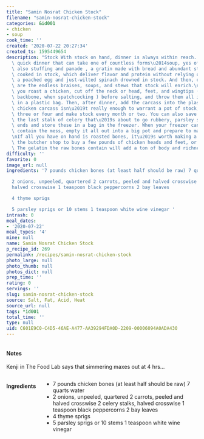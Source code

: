 ```yaml
---
title: "Samin Nosrat Chicken Stock"
filename: "samin-nosrat-chicken-stock"
categories: &id001
- chicken
- soup
cook_time: ''
created: '2020-07-22 20:27:34'
created_ts: 1595449654
description: "Stock With stock on hand, dinner is always within reach. A tasty, simple,\
  \ quick dinner that can take one of countless forms\u2014soup, yes of course, but\
  \ also stuffing and panade , a gratin made with bread and abundant stock. Or grains\
  \ cooked in stock, which deliver flavor and protein without relying on meat. Or\
  \ a poached egg and just-wilted spinach drowned in stock. And then, of course, there\
  \ are the endless braises, soups, and stews that stock will enrich.\n\nEvery time\
  \ you roast a chicken, cut off the neck or head, feet, and wingtips (and even the\
  \ backbone, when spatchcocking ) before salting, and throw them all into the freezer\
  \ in a plastic bag. Then, after dinner, add the carcass into the plastic bag. One\
  \ chicken carcass isn\u2019t really enough to warrant a pot of stock, so save up\
  \ three or four and make stock every month or two. You can also save onion ends,\
  \ the last stalk of celery that\u2019s about to go rubbery, parsley stems, and carrot\
  \ ends and store these in a bag in the freezer. When your freezer can no longer\
  \ contain the mess, empty it all out into a big pot and prepare to make stock.\n\
  \nIf all you have on hand is roasted bones, it\u2019s worth making a trek out to\
  \ the butcher shop to buy a few pounds of chicken heads and feet, or some wingtips.\
  \ The gelatin the raw bones contain will add a ton of body and richness to the stock."
difficulty: ''
favorite: 0
image_url: null
ingredients: '7 pounds chicken bones (at least half should be raw) 7 quarts water

  2 onions, unpeeled, quartered 2 carrots, peeled and halved crosswise 2 celery stalks,
  halved crosswise 1 teaspoon black peppercorns 2 bay leaves

  4 thyme sprigs

  5 parsley sprigs or 10 stems 1 teaspoon white wine vinegar '
intrash: 0
meal_dates:
- '2020-07-22'
meal_types: '4'
mine: null
name: Samin Nosrat Chicken Stock
p_recipe_id: 269
permalink: /recipes/samin-nosrat-chicken-stock
photo_large: null
photo_thumb: null
photos_dict: null
prep_time: ''
rating: 0
servings: ''
slug: samin-nosrat-chicken-stock
source: Salt, Fat, Acid, Heat
source_url: null
tags: *id001
total_time: ''
type: null
uid: C601E9C0-C4D5-46AE-A477-AA39294FDA0D-2209-00006094A0ADA430
---
```

<div class="large-8 medium-7 columns" id="writeup">		<div id="notes"><h4>Notes</h4>
<div class="box box-notes"><p>Kenji in The Food Lab says that simmering maxes out at 4 hrs...</p>
</div></div>	</div><!-- #writeup -->
</div><!-- #row-one -->
<div class="row" id="row-two">	<div class="medium-4 small-5 columns" id="ingredients"><h4>Ingredients</h4><div class="box box-ingredients content"><ul>
<li>7 pounds chicken bones (at least half should be raw) 7 quarts water</li>
<li>2 onions, unpeeled, quartered 2 carrots, peeled and halved crosswise 2 celery stalks, halved crosswise 1 teaspoon black peppercorns 2 bay leaves</li>
<li>4 thyme sprigs</li>
<li>5 parsley sprigs or 10 stems 1 teaspoon white wine vinegar</li>
</ul>
</div>	</div>	<div class="medium-6 small-7 columns" id="directions">	</div>